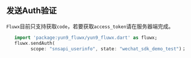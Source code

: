 ## 发送Auth验证
`Fluwx`目前只支持获取`code`，若要获取`access_token`请在服务器端完成。
```dart
   import 'package:yun9_fluwx/yun9_fluwx.dart' as fluwx;
   fluwx.sendAuth(
         scope: "snsapi_userinfo", state: "wechat_sdk_demo_test")；
```
